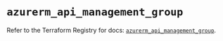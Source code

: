 # `azurerm_api_management_group`

Refer to the Terraform Registry for docs: [`azurerm_api_management_group`](https://registry.terraform.io/providers/hashicorp/azurerm/3.88.0/docs/resources/api_management_group).
